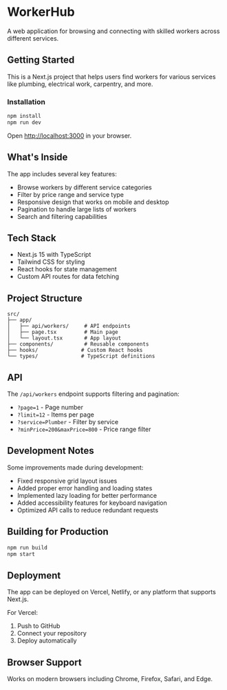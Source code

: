 # WorkerHub

A web application for browsing and connecting with skilled workers across different services.

## Getting Started

This is a Next.js project that helps users find workers for various services like plumbing, electrical work, carpentry, and more.

### Installation

```bash
npm install
npm run dev
```

Open [http://localhost:3000](http://localhost:3000) in your browser.

## What's Inside

The app includes several key features:

- Browse workers by different service categories
- Filter by price range and service type
- Responsive design that works on mobile and desktop
- Pagination to handle large lists of workers
- Search and filtering capabilities

## Tech Stack

- Next.js 15 with TypeScript
- Tailwind CSS for styling
- React hooks for state management
- Custom API routes for data fetching

## Project Structure

```
src/
├── app/
│   ├── api/workers/     # API endpoints
│   ├── page.tsx         # Main page
│   └── layout.tsx       # App layout
├── components/          # Reusable components
├── hooks/              # Custom React hooks
└── types/              # TypeScript definitions
```

## API

The `/api/workers` endpoint supports filtering and pagination:

- `?page=1` - Page number
- `?limit=12` - Items per page
- `?service=Plumber` - Filter by service
- `?minPrice=200&maxPrice=800` - Price range filter

## Development Notes

Some improvements made during development:

- Fixed responsive grid layout issues
- Added proper error handling and loading states
- Implemented lazy loading for better performance
- Added accessibility features for keyboard navigation
- Optimized API calls to reduce redundant requests

## Building for Production

```bash
npm run build
npm start
```

## Deployment

The app can be deployed on Vercel, Netlify, or any platform that supports Next.js.

For Vercel:
1. Push to GitHub
2. Connect your repository
3. Deploy automatically

## Browser Support

Works on modern browsers including Chrome, Firefox, Safari, and Edge.